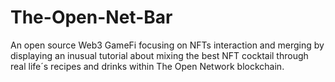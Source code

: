 # The-Open-Net-Bar
An open source Web3 GameFi focusing on NFTs interaction and merging by displaying an inusual tutorial about mixing the best NFT cocktail through real life´s recipes and drinks within The Open Network blockchain.
